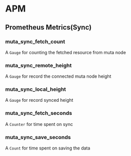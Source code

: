 # APM

## Prometheus Metrics(Sync)

### muta_sync_fetch_count

A `Gauge` for counting the fetched resource from muta node

### muta_sync_remote_height

A `Gauge` for record the connected muta node height

### muta_sync_local_height

A `Gauge` for record synced height

### muta_sync_fetch_seconds

A `Counter` for time spent on sync

### muta_sync_save_seconds

A `Count` for time spent on saving the data
